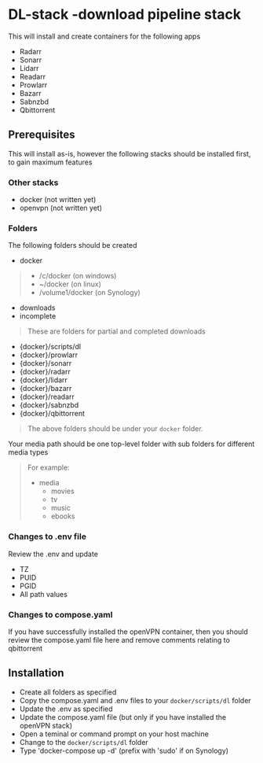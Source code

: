 # DL-stack -download pipeline stack
This will install and create containers for the following apps
- Radarr
- Sonarr
- Lidarr
- Readarr
- Prowlarr
- Bazarr
- Sabnzbd
- Qbittorrent

## Prerequisites
This will install as-is, however the following stacks should be installed first, to gain maximum features
### Other stacks
- docker (not written yet)
- openvpn (not written yet)

### Folders
The following folders should be created
- docker
> - /c/docker (on windows)
> - ~/docker (on linux)
> - /volume1/docker (on Synology)
- downloads
- incomplete
> These are folders for partial and completed downloads
- {docker}/scripts/dl
- {docker}/prowlarr
- {docker}/sonarr
- {docker}/radarr
- {docker}/lidarr
- {docker}/bazarr
- {docker}/readarr
- {docker}/sabnzbd
- {docker}/qbittorrent
> The above folders should be under your `docker` folder.

Your media path should be one top-level folder with sub folders for different media types 
> For example:
> - media
>   - movies
>   - tv
>   - music
>   - ebooks

### Changes to .env file
Review the .env and update
- TZ
- PUID
- PGID
- All path values

### Changes to compose.yaml
If you have successfully installed the openVPN container, then you should review the compose.yaml file here and remove comments relating to qbittorrent

## Installation
- Create all folders as specified
- Copy the compose.yaml and .env files to your `docker/scripts/dl` folder
- Update the .env as specified
- Update the compose.yaml file (but only if you have installed the openVPN stack)
- Open a teminal or command prompt on your host machine
- Change to the `docker/scripts/dl` folder
- Type 'docker-compose up -d' (prefix with 'sudo' if on Synology)